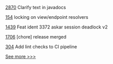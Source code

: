
[2870](https://github.com/hyperledger/besu/pull/2870) Clarify text in javadocs

[154](https://github.com/hyperledger-labs/fabric-smart-client/pull/154) locking on view/endpoint resolvers

[1439](https://github.com/hyperledger/aries-cloudagent-python/pull/1439) Feat ident 3372 askar session deadlock v2 

[1706](https://github.com/hyperledger-labs/blockchain-automation-framework/pull/1706) [chore] release merged 

[304](https://github.com/hyperledger-labs/blockchain-carbon-accounting/pull/304) Add lint checks to CI pipeline


[See more >>>](https://start-here.hyperledger.org/pull-requests)
